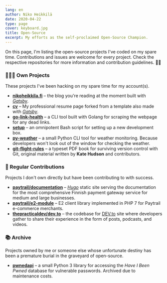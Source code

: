 ```yaml
---
lang: en
author: Niko Heikkilä
date: 2020-04-22
type: page
cover: keyboard.jpg
title: Open-Source
excerpt: My efforts as the self-proclaimed Open-Source Champion.
---
```


On this page, I'm listing the open-source projects I've coded on my spare time. Contributions and issues are welcome for every project. Check the respective repositories for more information and contribution guidelines. 🙏🏽

### 👨🏻‍💻 Own Projects

These projects I've been hacking on my spare time for my account(s).

* [**nikoheikkila.fi**][blog] – the blog you're reading at the moment built with [_Gatsby_][gatsby].
* [**cv**][cv] – My professional resume page forked from a template also made with [_Gatsby_][gatsby].
* [**go-link-health**][linkhealth] – a CLI tool built with Golang for scraping the webpage for any dead links.
* [**setup**][setup] – an omnipotent Bash script for setting up a new development box.
* [**py-weather**][weather] – a small Python CLI tool for weather monitoring. Because developers won't look out of the window for checking the weather.
* [**git-flight-rules**][flightrules] – a typeset PDF book for surviving version control with Git, original material written by **Kate Hudson** and contributors.

[blog]: https://github.com/nikoheikkila/nikoheikkila.fi
[cv]: https://github.com/nikoheikkila/cv
[linkhealth]: https://github.com/nikoheikkila/go-link-health
[setup]: https://github.com/nikoheikkila/setup
[weather]: https://github.com/nikoheikkila/py-weather
[flightrules]: https://github.com/nikoheikkila/git-flight-rules

### 🤝 Regular Contributions

Projects I don't own directly but have been contributing to with success.

* [**paytrail/documentation**][paytraildocs] – [_Hugo_][hugo] static site serving the documentation for the most comprehensive Finnish payment gateway service for medium and large businesses.
* [**paytrail/e2-module**][paytraile2] – E2 client library implemented in PHP 7 for Paytrail e-commerce merchants.
* [**thepracticaldev/dev.to**][devto] – the codebase for [DEV.to](https://dev.to) site where developers gather to share their experience in the form of posts, podcasts, and videos.

[paytraildocs]: https://github.com/paytrail/documentation
[paytraile2]: https://github.com/paytrail/e2-module
[devto]: https://github.com/thepracticaldev/dev.to

### 📚 Archive

Projects owned by me or someone else whose unfortunate destiny has been a premature burial in the graveyard of open-source.

* [**pwnedapi**][pwnedapi] – a small Python 3 library for accessing the _Have I Been Pwned_ database for vulnerable passwords. Archived due to maintenance costs.

[pwnedapi]: https://github.com/nikoheikkila/pwnedapi

[gatsby]: https://www.gatsbyjs.org/ 
[hugo]: https://gohugo.io/
